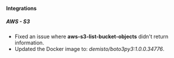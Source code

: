 
#### Integrations
##### AWS - S3
- Fixed an issue where **aws-s3-list-bucket-objects** didn't return information.
- Updated the Docker image to: *demisto/boto3py3:1.0.0.34776*.
